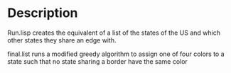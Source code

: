 # Description
Run.lisp creates the equivalent of a list of the states of the US and which other states they share an edge with.

final.list runs a modified greedy algorithm to assign one of four colors to a state such that no state sharing a border have the same color
